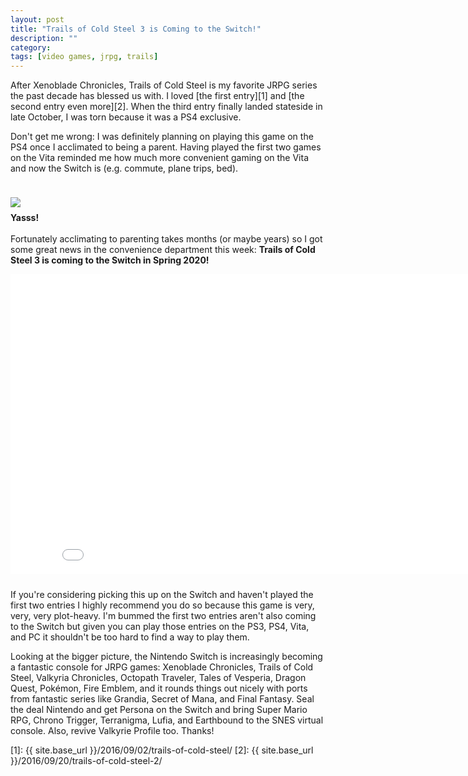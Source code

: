 ```yaml
---
layout: post
title: "Trails of Cold Steel 3 is Coming to the Switch!"
description: ""
category: 
tags: [video games, jrpg, trails]
---
```


After Xenoblade Chronicles, Trails of Cold Steel is my favorite JRPG series the past decade has blessed us with. I loved [the first entry][1] and [the second entry even more][2]. When the third entry finally landed stateside in late October, I was torn because it was a PS4 exclusive.

Don't get me wrong: I was definitely planning on playing this game on the PS4 once I acclimated to being a parent. Having played the first two games on the Vita reminded me how much more convenient gaming on the Vita and now the Switch is (e.g. commute, plane trips, bed).

<div>
    <img class="rounded-corners" style="max-width: 600px; border: 1px; margin-top: 24px" src="{{ site.images2019 }}/12-04/tocs3.jpg"/>
    <p class="caption-text" style="line-height: 1.5em; margin-bottom: 15px; margin-top: 6px;"><strong>Yasss!</strong></p>
</div>

Fortunately acclimating to parenting takes months (or maybe years) so I got some great news in the convenience department this week: **Trails of Cold Steel 3 is coming to the Switch in Spring 2020!**

<div style="text-align: center; margin-bottom: 24px;">
<iframe width="854" height="480" src="//www.youtube-nocookie.com/embed/UKUzaELbG7w?rel=0" frameborder="0"></iframe>
</div>

If you're considering picking this up on the Switch and haven't played the first two entries I highly recommend you do so because this game is very, very, very plot-heavy. I'm bummed the first two entries aren't also coming to the Switch but given you can play those entries on the PS3, PS4, Vita, and PC it shouldn't be too hard to find a way to play them.

Looking at the bigger picture, the Nintendo Switch is increasingly becoming a fantastic console for JRPG games: Xenoblade Chronicles, Trails of Cold Steel, Valkyria Chronicles, Octopath Traveler, Tales of Vesperia, Dragon Quest, Pokémon, Fire Emblem, and it rounds things out nicely with ports from fantastic series like Grandia, Secret of Mana, and Final Fantasy. Seal the deal Nintendo and get Persona on the Switch and bring Super Mario RPG, Chrono Trigger, Terranigma, Lufia, and Earthbound to the SNES virtual console. Also, revive Valkyrie Profile too. Thanks!

[1]: {{ site.base_url }}/2016/09/02/trails-of-cold-steel/
[2]: {{ site.base_url }}/2016/09/20/trails-of-cold-steel-2/
